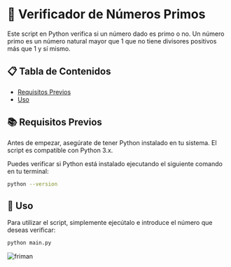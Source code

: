 # 🧮 Verificador de Números Primos

Este script en Python verifica si un número dado es primo o no. Un número primo es un número natural mayor que 1 que no tiene divisores positivos más que 1 y sí mismo.

## 📋 Tabla de Contenidos

- [Requisitos Previos](#requisitos-previos)
- [Uso](#uso)

## 📚 Requisitos Previos

Antes de empezar, asegúrate de tener Python instalado en tu sistema. El script es compatible con Python 3.x.

Puedes verificar si Python está instalado ejecutando el siguiente comando en tu terminal:

```sh
python --version
```

## 🚀 Uso

Para utilizar el script, simplemente ejecútalo e introduce el número que deseas verificar:

```sh
python main.py
```
![friman](https://i.imgur.com/Gzu4NLj.gif)

